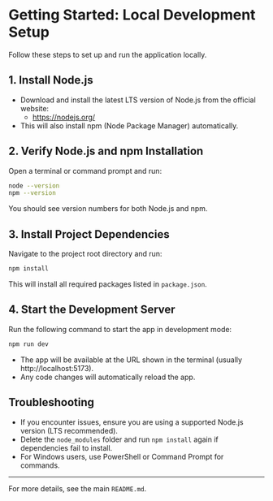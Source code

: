 # Getting Started: Local Development Setup

Follow these steps to set up and run the application locally.

## 1. Install Node.js

- Download and install the latest LTS version of Node.js from the official website:
  - https://nodejs.org/
- This will also install npm (Node Package Manager) automatically.

## 2. Verify Node.js and npm Installation

Open a terminal or command prompt and run:

```sh
node --version
npm --version
```

You should see version numbers for both Node.js and npm.

## 3. Install Project Dependencies

Navigate to the project root directory and run:

```sh
npm install
```

This will install all required packages listed in `package.json`.

## 4. Start the Development Server

Run the following command to start the app in development mode:

```sh
npm run dev
```

- The app will be available at the URL shown in the terminal (usually http://localhost:5173).
- Any code changes will automatically reload the app.

## Troubleshooting

- If you encounter issues, ensure you are using a supported Node.js version (LTS recommended).
- Delete the `node_modules` folder and run `npm install` again if dependencies fail to install.
- For Windows users, use PowerShell or Command Prompt for commands.

---

For more details, see the main `README.md`.
